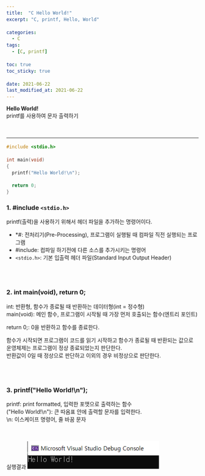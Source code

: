 ```yaml
---
title:  "C Hello World!"
excerpt: "C, printf, Hello, World"

categories:
  - C
tags:
  - [C, printf]

toc: true
toc_sticky: true
 
date: 2021-06-22
last_modified_at: 2021-06-22
---  
```


**Hello World!**   
printf를 사용하여 문자 출력하기  
<br/>
<br/>  
***

``` c
#include <stdio.h>

int main(void)
{
  printf("Hello World!\n");

  return 0;
}
```

### 1. #include `<stdio.h>`

printf(출력)을 사용하기 위해서 헤더 파일을 추가하는 명령어이다.

  * *\#: 전처리기(Pre-Processing), 프로그램이 실행될 때 컴파일 직전 실행되는 프로그램  
  * \#include: 컴파일 하기전에 다른 소스를 추가시키는 명령어  
  * `<stdio.h>`: 기본 입출력 헤더 파일(Standard Input Output Header) 
  
<br/><br/>

### 2. int main(void), return 0;
  
int: 반환형, 함수가 종료될 때 반환하는 데이터형(int = 정수형)  
main(void): 메인 함수, 프로그램이 시작될 때 가장 먼저 호출되는 함수(엔트리 포인트)  

return 0;: 0을 반환하고 함수를 종료한다.  
  
함수가 시작되면 프로그램이 코드를 읽기 시작하고 함수가 종료될 때 반환되는 값으로 운영체제는 프로그램이 정상 종료되었는지 판단한다.  
반환값이 0일 때 정상으로 판단하고 이외의 경우 비정상으로 판단한다.  
  


<br/><br/>

### 3. printf("Hello World!\n");  
  
printf: print formatted, 입력한 포맷으로 출력하는 함수  
("Hello World!\n"): 큰 따옴표 안에 출력할 문자를 입력한다.  
\n: 이스케이프 명령어, 줄 바꿈 문자

<br/><br/>
실행결과
 ![1](/assets/images/20210622_Posting/1.png)